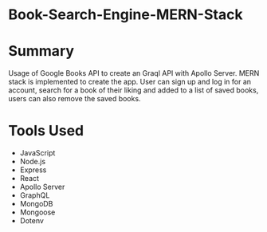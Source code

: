 # Book-Search-Engine-MERN-Stack

# Summary
Usage of Google Books API to create an Graql API with Apollo Server. MERN stack is implemented to create the app. User can sign up and log in for an account, search for a book of their liking and added to a list of saved books, users can also remove the saved books.

# Tools Used
* JavaScript
* Node.js
* Express
* React
* Apollo Server
* GraphQL
* MongoDB
* Mongoose
* Dotenv
